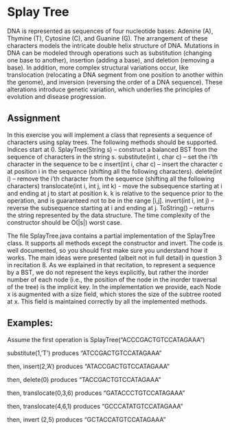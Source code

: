 # Splay Tree

DNA is represented as sequences of four nucleotide bases: Adenine (A), Thymine (T), Cytosine (C), and
Guanine (G). The arrangement of these characters models the intricate double helix structure of DNA.
Mutations in DNA can be modeled through operations such as substitution (changing one base to
another), insertion (adding a base), and deletion (removing a base). In addition, more complex structural
variations occur, like translocation (relocating a DNA segment from one position to another within the
genome), and inversion (reversing the order of a DNA sequence). These alterations introduce genetic
variation, which underlies the principles of evolution and disease progression.

## Assignment

In this exercise you will implement a class that represents a sequence of characters using splay trees.
The following methods should be supported. Indices start at 0.
SplayTree(String s) – construct a balanced BST from the sequence of characters in the string s.
substitute(int i, char c) – set the i’th character in the sequence to be c
insert(int i, char c) – insert the character c at position i in the sequence (shifting all the following
characters).
delete(int i) – remove the i’th character from the sequence (shifting all the following characters)
translocate(int i, int j, int k) - move the subsequence starting at i and ending at j to start at position k. k
is relative to the sequence prior to the operation, and is guaranteed not to be in the range [i,j].
invert(int i, int j) – reverse the subsequence starting at i and ending at j.
ToString() – returns the string represented by the data structure.
The time complexity of the constructor should be O(|s|) worst case.

The file SplayTree.java contains a partial implementation of the SplayTree class. It supports all methods
except the constructor and invert. The code is well documented, so you should first make sure you
understand how it works. The main ideas were presented (albeit not in full detail) in question 3 in
recitation 8. As we explained in that recitation, to represent a sequence by a BST, we do not represent
the keys explicitly, but rather the inorder number of each node (i.e., the position of the node in the
inorder traversal of the tree) is the implicit key. In the implementation we provide, each Node x is
augmented with a size field, which stores the size of the subtree rooted at x. This field is maintained
correctly by all the implemented methods.

## Examples:

Assume the first operation is SplayTree(“ACCCGACTGTCCATAGAAA”)

substitute(1,’T’) produces “ATCCGACTGTCCATAGAAA”

then, insert(2,’A’) produces “ATACCGACTGTCCATAGAAA”

then, delete(0) produces “TACCGACTGTCCATAGAAA”

then, translocate(0,3,6) produces “GATACCCTGTCCATAGAAA”

then, translocate(4,6,1) produces “GCCCATATGTCCATAGAAA”

then, invert (2,5) produces “GCTACCATGTCCATAGAAA”

